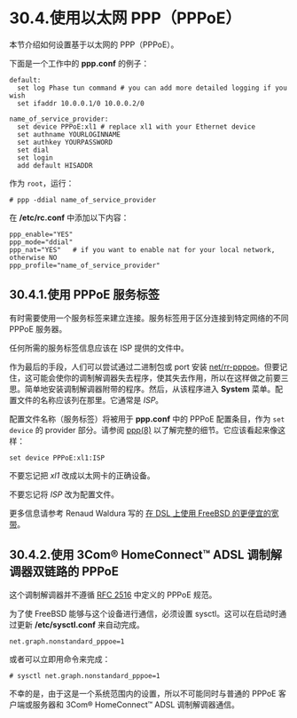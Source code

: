 # 30.4.使用以太网 PPP（PPPoE）

本节介绍如何设置基于以太网的 PPP（PPPoE）。

下面是一个工作中的 **ppp.conf** 的例子：

```shell
default:
  set log Phase tun command # you can add more detailed logging if you wish
  set ifaddr 10.0.0.1/0 10.0.0.2/0

name_of_service_provider:
  set device PPPoE:xl1 # replace xl1 with your Ethernet device
  set authname YOURLOGINNAME
  set authkey YOURPASSWORD
  set dial
  set login
  add default HISADDR
```

作为 `root`，运行：

```shell
# ppp -ddial name_of_service_provider
```

在 **/etc/rc.conf** 中添加以下内容：

```shell
ppp_enable="YES"
ppp_mode="ddial"
ppp_nat="YES"	# if you want to enable nat for your local network, otherwise NO
ppp_profile="name_of_service_provider"
```

## 30.4.1.使用 PPPoE 服务标签

有时需要使用一个服务标签来建立连接。服务标签用于区分连接到特定网络的不同 PPPoE 服务器。

任何所需的服务标签信息应该在 ISP 提供的文件中。

作为最后的手段，人们可以尝试通过二进制包或 port 安装 [net/rr-pppoe](https://cgit.freebsd.org/ports/tree/net/rr-pppoe/pkg-descr)。但要记住，这可能会使你的调制解调器失去程序，使其失去作用，所以在这样做之前要三思。简单地安装调制解调器附带的程序。然后，从该程序进入 **System** 菜单。配置文件的名称应该列在那里。它通常是 _ISP_。

配置文件名称（服务标签）将被用于 **ppp.conf** 中的 PPPoE 配置条目，作为 `set device` 的 provider 部分。请参阅 [ppp(8)](https://www.freebsd.org/cgi/man.cgi?query=ppp&sektion=8&format=html) 以了解完整的细节。它应该看起来像这样：

```shell
set device PPPoE:xl1:ISP
```

不要忘记把 _xl1_ 改成以太网卡的正确设备。

不要忘记将 _ISP_ 改为配置文件。

更多信息请参考 Renaud Waldura 写的 [在 DSL 上使用 FreeBSD 的更便宜的宽带](http://renaud.waldura.com/doc/freebsd/pppoe/)。

## 30.4.2.使用 3Com® HomeConnect™ ADSL 调制解调器双链路的 PPPoE

这个调制解调器并不遵循 [RFC 2516](http://www.faqs.org/rfcs/rfc2516.html) 中定义的 PPPoE 规范。

为了使 FreeBSD 能够与这个设备进行通信，必须设置 sysctl。这可以在启动时通过更新 **/etc/sysctl.conf** 来自动完成。

```shell
net.graph.nonstandard_pppoe=1
```

或者可以立即用命令来完成：

```shell
# sysctl net.graph.nonstandard_pppoe=1
```

不幸的是，由于这是一个系统范围内的设置，所以不可能同时与普通的 PPPoE 客户端或服务器和 3Com® HomeConnect™ ADSL 调制解调器通信。
